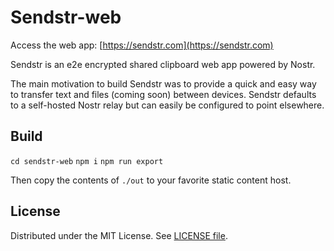 # Sendstr-web

Access the web app: [https://sendstr.com](https://sendstr.com)

Sendstr is an e2e encrypted shared clipboard web app powered by Nostr.

The main motivation to build Sendstr was to provide a quick and easy way to transfer text and files (coming soon) between devices. Sendstr defaults to a self-hosted Nostr relay but can easily be configured to point elsewhere.

## Build
`cd sendstr-web`
`npm i`
`npm run export`

Then copy the contents of `./out` to your favorite static content host.

## License

Distributed under the MIT License. See [LICENSE file](LICENSE).